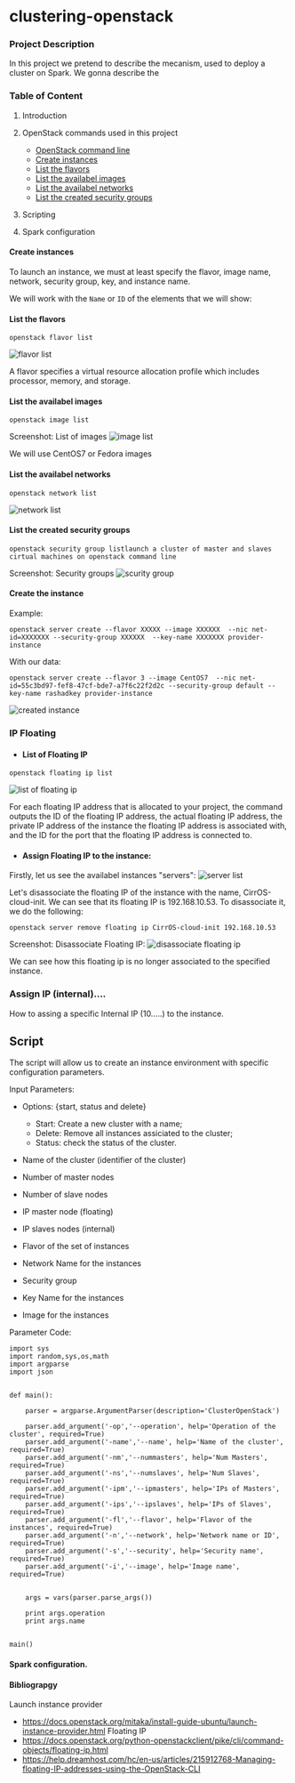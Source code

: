 # clustering-openstack

### Project Description
In this project we pretend to describe the mecanism, used to deploy a cluster on Spark. We gonna describe the 

### Table of Content
1. Introduction
2. OpenStack commands used in this project 
	* [OpenStack command line](#OpenStack-command-line)
	* [Create instances](#Create-instances)
	* [List the flavors](#How-to-show-the-flavors)
	* [List the availabel images](#List-the-availabel-images)
	* [List the availabel networks](#List-the-availabel-networks)
	* [List the created security groups](#List-the-created-security-groups)

3. Scripting
4. Spark configuration


#### Create instances

To launch an instance, we must at least specify the flavor, image name, network, security group, key, and instance name.

We will work with the ``Name`` or ``ID`` of the elements that we will show:


#### List the flavors

```
openstack flavor list 
```
![flavor list](https://user-images.githubusercontent.com/19154337/36341891-7f3521c8-13f5-11e8-87c6-442e428046e9.png)

A flavor specifies a virtual resource allocation profile which includes processor, memory, and storage.

#### List the availabel images
```
openstack image list
```
Screenshot: List of images
![image list](https://user-images.githubusercontent.com/19154337/36341806-15b0ee18-13f4-11e8-9381-b9c3e938cec1.png)

We will use CentOS7 or Fedora images

#### List the availabel networks
```
openstack network list
```

![network list](https://user-images.githubusercontent.com/19154337/36341907-ba4099b4-13f5-11e8-9343-19c9f32bb0ee.png)


#### List the created security groups
```
openstack security group listlaunch a cluster of master and slaves cirtual machines on openstack command line
```
Screenshot: Security groups
![scurity group](https://user-images.githubusercontent.com/19154337/36341856-efd324e4-13f4-11e8-8e61-14c60708e302.png)

#### Create the instance

Example:

```
openstack server create --flavor XXXXX --image XXXXXX  --nic net-id=XXXXXXX --security-group XXXXXX  --key-name XXXXXXX provider-instance
```

With our data:

```
openstack server create --flavor 3 --image CentOS7  --nic net-id=55c3bd97-fef8-47cf-bde7-a7f6c22f2d2c --security-group default --key-name rashadkey provider-instance
```
![created instance](https://user-images.githubusercontent.com/19154337/36346610-ec53e78e-1441-11e8-8964-85921835c1b4.png)

### IP Floating
* #### List of Floating IP
```
openstack floating ip list
```
![list of floating ip](https://user-images.githubusercontent.com/19154337/36352310-3cba6cf0-14b7-11e8-8b1e-b9021ffe59cc.png)

For each floating IP address that is allocated to your project, the command outputs the ID of the floating IP 		address, the actual floating IP address, the private IP address of the instance the floating IP address is 		associated with, and the ID for the port that the floating IP address is connected to.

* #### Assign Floating IP to the instance:
Firstly, let  us see the availabel instances "servers":
![server list](https://user-images.githubusercontent.com/19154337/36357208-05cf519e-14fb-11e8-8854-3bdf3989fc7d.png)

Let's disassociate the floating IP of the instance with the name, CirrOS-cloud-init. We can see that its floating IP is 192.168.10.53. To disassociate it, we do the following:
```
openstack server remove floating ip CirrOS-cloud-init 192.168.10.53
```
Screenshot: Disassociate Floating IP:
![disassociate floating ip](https://user-images.githubusercontent.com/19154337/36357374-6f230e18-14fd-11e8-86ea-c09eae8d57b8.png)

We can see how this floating ip is no longer associated to the specified instance.

### Assign IP (internal)....
How to assing a specific Internal IP (10.....) to the instance.

## Script
The script will allow us to create an instance environment with specific configuration parameters.

Input Parameters:

- Options: {start, status and delete} 
	- Start: Create a new cluster with a name;
	- Delete: Remove all instances assiciated to the cluster;
	- Status: check the status of the cluster.
	
- Name of the cluster (identifier of the cluster)
- Number of master nodes
- Number of slave nodes
- IP master node (floating)
- IP slaves nodes (internal)
- Flavor of the set of instances
- Network Name for the instances
- Security group
- Key Name for the instances
- Image for the instances

Parameter Code:

```
import sys
import random,sys,os,math
import argparse
import json


def main():

	parser = argparse.ArgumentParser(description='ClusterOpenStack')

	parser.add_argument('-op','--operation', help='Operation of the cluster', required=True)
	parser.add_argument('-name','--name', help='Name of the cluster', required=True)
	parser.add_argument('-nm','--nummasters', help='Num Masters', required=True)
	parser.add_argument('-ns','--numslaves', help='Num Slaves', required=True)
	parser.add_argument('-ipm','--ipmasters', help='IPs of Masters', required=True)
	parser.add_argument('-ips','--ipslaves', help='IPs of Slaves', required=True)
	parser.add_argument('-fl','--flavor', help='Flavor of the instances', required=True)
	parser.add_argument('-n','--network', help='Network name or ID', required=True)
	parser.add_argument('-s','--security', help='Security name', required=True)
	parser.add_argument('-i','--image', help='Image name', required=True)
	

	args = vars(parser.parse_args())

	print args.operation
	print args.name


main()

```




#### Spark configuration.

#### Bibliograpgy
Launch instance provider
* https://docs.openstack.org/mitaka/install-guide-ubuntu/launch-instance-provider.html
Floating IP
* https://docs.openstack.org/python-openstackclient/pike/cli/command-objects/floating-ip.html
* https://help.dreamhost.com/hc/en-us/articles/215912768-Managing-floating-IP-addresses-using-the-OpenStack-CLI
